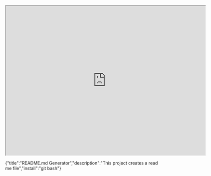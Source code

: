 
<iframe src="https://drive.google.com/file/d/1QsDnTwW3EKCpX4YBAwg8hUPwBCwr8rmZ/preview" width="640" height="480"></iframe>

{"title":"README.md Generator","description":"This project creates a read me file","install":"git bash"}